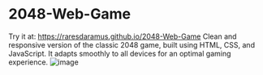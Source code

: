 # 2048-Web-Game
Try it at: https://raresdaramus.github.io/2048-Web-Game
Clean and responsive version of the classic 2048 game, built using HTML, CSS, and JavaScript. 
It adapts smoothly to all devices for an optimal gaming experience.
![image](https://github.com/user-attachments/assets/77f756e8-f729-40bd-b9c9-a2838504f691)
